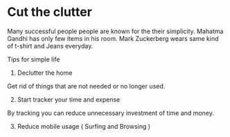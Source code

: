 # Cut the clutter

Many successful people people are known for the their simplicity. Mahatma Gandhi has only few items in his room. Mark Zuckerberg wears same kind of t-shirt and Jeans everyday.

Tips for simple life

1. Declutter the home

Get rid of things that are not needed or no longer used.

2. Start tracker your time and expense

By tracking you can reduce unnecessary investment of time and money.

3. Reduce mobile usage ( Surfing and Browsing )
